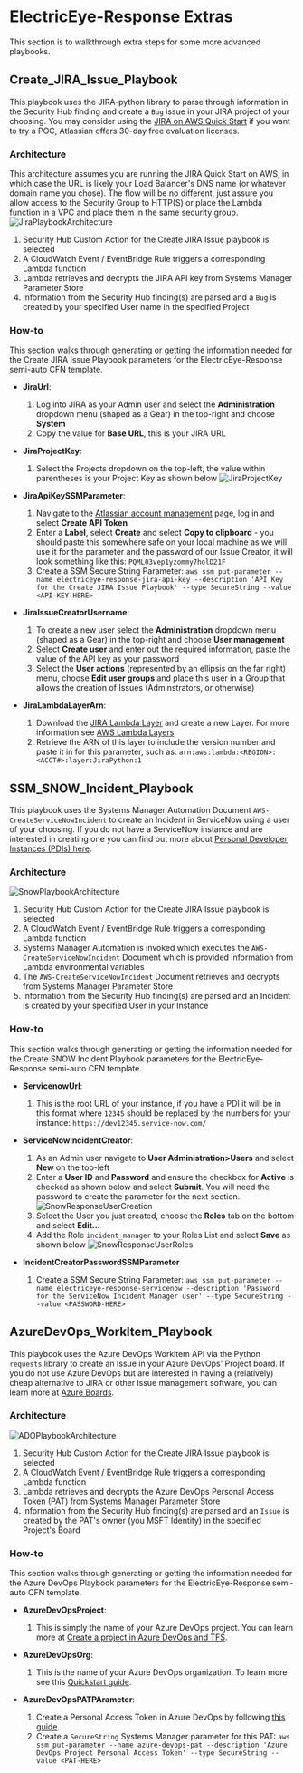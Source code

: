 # ElectricEye-Response Extras
This section is to walkthrough extra steps for some more advanced playbooks.

## Create_JIRA_Issue_Playbook
This playbook uses the JIRA-python library to parse through information in the Security Hub finding and create a `Bug` issue in your JIRA project of your choosing. You may consider using the [JIRA on AWS Quick Start](https://aws.amazon.com/quickstart/architecture/jira/) if you want to try a POC, Atlassian offers 30-day free evaluation licenses.

### Architecture
This architecture assumes you are running the JIRA Quick Start on AWS, in which case the URL is likely your Load Balancer's DNS name (or whatever domain name you chose). The flow will be no different, just assure you allow access to the Security Group to HTTP(S) or place the Lambda function in a VPC and place them in the same security group.
![JiraPlaybookArchitecture](https://github.com/jonrau1/ElectricEye/blob/master/screenshots/jira-playbook-architecture.jpg)
1. Security Hub Custom Action for the Create JIRA Issue playbook is selected
2. A CloudWatch Event / EventBridge Rule triggers a corresponding Lambda function
3. Lambda retrieves and decrypts the JIRA API key from Systems Manager Parameter Store
4. Information from the Security Hub finding(s) are parsed and a `Bug` is created by your specified User name in the specified Project

### How-to
This section walks through generating or getting the information needed for the Create JIRA Issue Playbook parameters for the ElectricEye-Response semi-auto CFN template.

- **JiraUrl**:
    1. Log into JIRA as your Admin user and select the **Administration** dropdown menu (shaped as a Gear) in the top-right and choose **System**
    2. Copy the value for **Base URL**, this is your JIRA URL

- **JiraProjectKey**:
    1. Select the Projects dropdown on the top-left, the value within parentheses is your Project Key as shown below
    ![JiraProjectKey](https://github.com/jonrau1/ElectricEye/blob/master/screenshots/jira-project-key.JPG)

- **JiraApiKeySSMParameter**:
    1. Navigate to the [Atlassian account management](https://id.atlassian.com/manage/api-tokens) page, log in and select **Create API Token**
    2. Enter a **Label**, select **Create** and select **Copy to clipboard** - you should paste this somewhere safe on your local machine as we will use it for the parameter and the password of our Issue Creator, it will look something like this: `PQML03vep1yzommy7holD21F`
    3. Create a SSM Secure String Parameter: `aws ssm put-parameter --name electriceye-response-jira-api-key --description 'API Key for the Create JIRA Issue Playbook' --type SecureString --value <API-KEY-HERE>`

- **JiraIssueCreatorUsername**:
    1. To create a new user select the **Administration** dropdown menu (shaped as a Gear) in the top-right and choose **User management**
    2. Select **Create user** and enter out the required information, paste the value of the API key as your password
    3. Select the **User actions** (represented by an ellipsis on the far right) menu, choose **Edit user groups** and place this user in a Group that allows the creation of Issues (Adminstrators, or otherwise)

- **JiraLambdaLayerArn**:
    1. Download the [JIRA Lambda Layer](https://github.com/jonrau1/ElectricEye/blob/master/add-ons/electriceye-response/lambda-layers/jira_lambda_layer.zip) and create a new Layer. For more information see [AWS Lambda Layers](https://docs.aws.amazon.com/lambda/latest/dg/configuration-layers.html)
    2. Retrieve the ARN of this layer to include the version number and paste it in for this parameter, such as: `arn:aws:lambda:<REGION>:<ACCT#>:layer:JiraPython:1`

## SSM_SNOW_Incident_Playbook
This playbook uses the Systems Manager Automation Document `AWS-CreateServiceNowIncident` to create an Incident in ServiceNow using a user of your choosing. If you do not have a ServiceNow instance and are interested in creating one you can find out more about [Personal Developer Instances (PDIs) here](https://developer.servicenow.com/app.do#!/training/article/app_store_learnv2_buildmyfirstapp_orlando_servicenow_basics/app_store_learnv2_buildmyfirstapp_orlando_personal_developer_instances?v=orlando).

### Architecture
![SnowPlaybookArchitecture](https://github.com/jonrau1/ElectricEye/blob/master/screenshots/snow-playbook-architecture.jpg)
1. Security Hub Custom Action for the Create JIRA Issue playbook is selected
2. A CloudWatch Event / EventBridge Rule triggers a corresponding Lambda function
3. Systems Manager Automation is invoked which executes the `AWS-CreateServiceNowIncident` Document which is provided information from Lambda environmental variables
4. The `AWS-CreateServiceNowIncident` Document retrieves and decrypts from Systems Manager Parameter Store
5. Information from the Security Hub finding(s) are parsed and an Incident is created by your specified User in your Instance

### How-to
This section walks through generating or getting the information needed for the Create SNOW Incident Playbook parameters for the ElectricEye-Response semi-auto CFN template.

- **ServicenowUrl**:
    1. This is the root URL of your instance, if you have a PDI it will be in this format where `12345` should be replaced by the numbers for your instance: `https://dev12345.service-now.com/`

- **ServiceNowIncidentCreator**:
    1. As an Admin user navigate to **User Administration>Users** and select **New** on the top-left
    2. Enter a **User ID** and **Password** and ensure the checkbox for **Active** is checked as shown below and select **Submit**. You will need the password to create the parameter for the next section.
    ![SnowResponseUserCreation](https://github.com/jonrau1/ElectricEye/blob/master/screenshots/snow-response-user-creation.JPG)
    3. Select the User you just created, choose the **Roles** tab on the bottom and select **Edit...**
    4. Add the Role `incident_manager` to your Roles List and select **Save** as shown below
    ![SnowResponseUserRoles](https://github.com/jonrau1/ElectricEye/blob/master/screenshots/snow-response-user-add-role.JPG)

- **IncidentCreatorPasswordSSMParameter**
    1. Create a SSM Secure String Parameter: `aws ssm put-parameter --name electriceye-response-servicenow --description 'Password for the ServiceNow Incident Manager user' --type SecureString --value <PASSWORD-HERE>`

## AzureDevOps_WorkItem_Playbook
This playbook uses the Azure DevOps Workitem API via the Python `requests` library to create an Issue in your Azure DevOps' Project board. If you do not use Azure DevOps but are interested in having a (relatively) cheap alternative to JIRA or other issue management software, you can learn more at [Azure Boards](https://azure.microsoft.com/en-us/services/devops/boards/).

### Architecture
![ADOPlaybookArchitecture](https://github.com/jonrau1/ElectricEye/blob/master/screenshots/azure-devops-issue-playbook-architecture.jpg)
1. Security Hub Custom Action for the Create JIRA Issue playbook is selected
2. A CloudWatch Event / EventBridge Rule triggers a corresponding Lambda function
3. Lambda retrieves and decrypts the Azure DevOps Personal Access Token (PAT) from Systems Manager Parameter Store
4. Information from the Security Hub finding(s) are parsed and an `Issue` is created by the PAT's owner (you MSFT Identity) in the specified Project's Board

### How-to
This section walks through generating or getting the information needed for the Azure DevOps Playbook parameters for the ElectricEye-Response semi-auto CFN template.

- **AzureDevOpsProject**:
    1. This is simply the name of your Azure DevOps project. You can learn more at [Create a project in Azure DevOps and TFS](https://docs.microsoft.com/en-us/azure/devops/organizations/projects/create-project?view=azure-devops&tabs=preview-page).

- **AzureDevOpsOrg**:
    1. This is the name of your Azure DevOps organization. To learn more see this [Quickstart guide](https://docs.microsoft.com/en-us/azure/devops/organizations/accounts/create-organization?toc=%2Fazure%2Fdevops%2Forganizations%2Ftoc.json&bc=%2Fazure%2Fdevops%2Forganizations%2Fbreadcrumb%2Ftoc.json&view=azure-devops).

- **AzureDevOpsPATPArameter**:
    1. Create a Personal Access Token in Azure DevOps by following [this guide](https://docs.microsoft.com/en-us/azure/devops/organizations/accounts/use-personal-access-tokens-to-authenticate?view=azure-devops&viewFallbackFrom=vsts&tabs=preview-page).
    2. Create a `SecureString` Systems Manager parameter for this PAT: `aws ssm put-parameter --name azure-devops-pat --description 'Azure DevOps Project Personal Access Token' --type SecureString --value <PAT-HERE>`